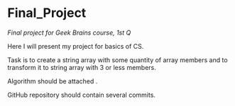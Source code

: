 # Final_Project
*Final project for Geek Brains course, 1st Q*

Here I will present my project for basics of CS.

Task is to create a string array with some quantity of array members and to transform it to string array with 3 or less members.

Algorithm should be attached .

GitHub repository should contain several commits.
